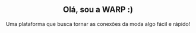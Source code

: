 <h2 align="center">Olá, sou a WARP :)</h2>

<p align="center">Uma plataforma que busca tornar as conexões da moda algo fácil e rápido!</p>




